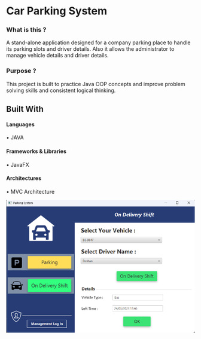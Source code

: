 # Car Parking System

### What is this ?

A stand-alone application designed for a company parking place to handle its
parking slots and driver details. Also it allows the administrator to manage vehicle
details and driver details.

### Purpose ?

This project is built to practice Java OOP concepts and improve problem solving skills and consistent logical thinking.

## Built With
#### Languages

• JAVA <br>

#### Frameworks & Libraries

• JavaFX <br>

#### Architectures

• MVC Architecture <br>

![frontend ui](ScreanShot/carPaking_ScreanShot.png)